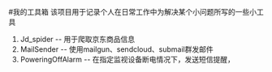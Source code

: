 #我的工具箱
该项目用于记录个人在日常工作中为解决某个小问题所写的一些小工具

1. Jd_spider -- 用于爬取京东商品信息
2. MailSender -- 使用mailgun、sendcloud、submail群发邮件
3. PoweringOffAlarm -- 在指定监视设备断电情况下，发送短信提醒，